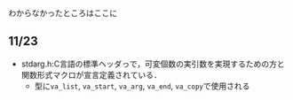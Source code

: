 わからなかったところはここに
## 11/23
- stdarg.h:C言語の標準ヘッダっで，可変個数の実引数を実現するための方と関数形式マクロが宣言定義されている．
	- 型に`va_list`, `va_start`, `va_arg`, `va_end`, `va_copy`で使用される
	